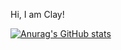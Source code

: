<!---
ClayLeee/ClayLeee is a ✨ special ✨ repository because its `README.md` (this file) appears on your GitHub profile.
You can click the Preview link to take a look at your changes.
--->

Hi, I am Clay!

[![Anurag's GitHub stats](https://github-readme-stats.vercel.app/api?username=ClayLeee&show_icons=true&theme=tokyonight)](https://github.com/anuraghazra/github-readme-stats)
